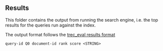 ## Results

This folder contains the output from running the search engine, i.e. the top results for the queries run against the index.

The output format follows the [trec_eval results format](http://www.rafaelglater.com/en/post/learn-how-to-use-trec_eval-to-evaluate-your-information-retrieval-system)
```
query-id Q0 document-id rank score <STRING>
```
